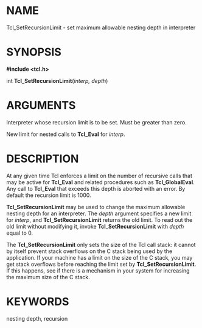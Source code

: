# NAME

Tcl_SetRecursionLimit - set maximum allowable nesting depth in
interpreter

# SYNOPSIS

**#include \<tcl.h\>**

int **Tcl_SetRecursionLimit**(*interp, depth*)

# ARGUMENTS

Interpreter whose recursion limit is to be set. Must be greater than
zero.

New limit for nested calls to **Tcl_Eval** for *interp*.

# DESCRIPTION

At any given time Tcl enforces a limit on the number of recursive calls
that may be active for **Tcl_Eval** and related procedures such as
**Tcl_GlobalEval**. Any call to **Tcl_Eval** that exceeds this depth is
aborted with an error. By default the recursion limit is 1000.

**Tcl_SetRecursionLimit** may be used to change the maximum allowable
nesting depth for an interpreter. The *depth* argument specifies a new
limit for *interp*, and **Tcl_SetRecursionLimit** returns the old limit.
To read out the old limit without modifying it, invoke
**Tcl_SetRecursionLimit** with *depth* equal to 0.

The **Tcl_SetRecursionLimit** only sets the size of the Tcl call stack:
it cannot by itself prevent stack overflows on the C stack being used by
the application. If your machine has a limit on the size of the C stack,
you may get stack overflows before reaching the limit set by
**Tcl_SetRecursionLimit**. If this happens, see if there is a mechanism
in your system for increasing the maximum size of the C stack.

# KEYWORDS

nesting depth, recursion

<!---
Copyright (c) 1989-1993 The Regents of the University of California
Copyright (c) 1994-1996 Sun Microsystems, Inc
-->

